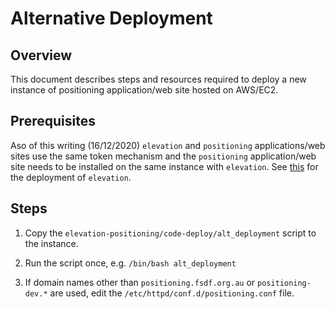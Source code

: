 # Alternative Deployment

## Overview

This document describes steps and resources required to deploy a new instance of positioning application/web site hosted on AWS/EC2.

## Prerequisites

Aso of this writing (16/12/2020) `elevation` and `positioning` applications/web sites use the same token mechanism and the `positioning` application/web site needs to be installed on the same instance with `elevation`. See [this](https://github.com/GeoscienceAustralia/fsdf-elvis/blob/master/documentation/alt_deployment.md) for the deployment of `elevation`.

## Steps

1. Copy the `elevation-positioning/code-deploy/alt_deployment` script to the instance.

2. Run the script once, e.g. `/bin/bash alt_deployment`

3. If domain names other than `positioning.fsdf.org.au` or `positioning-dev.*` are used, edit the `/etc/httpd/conf.d/positioning.conf` file.
